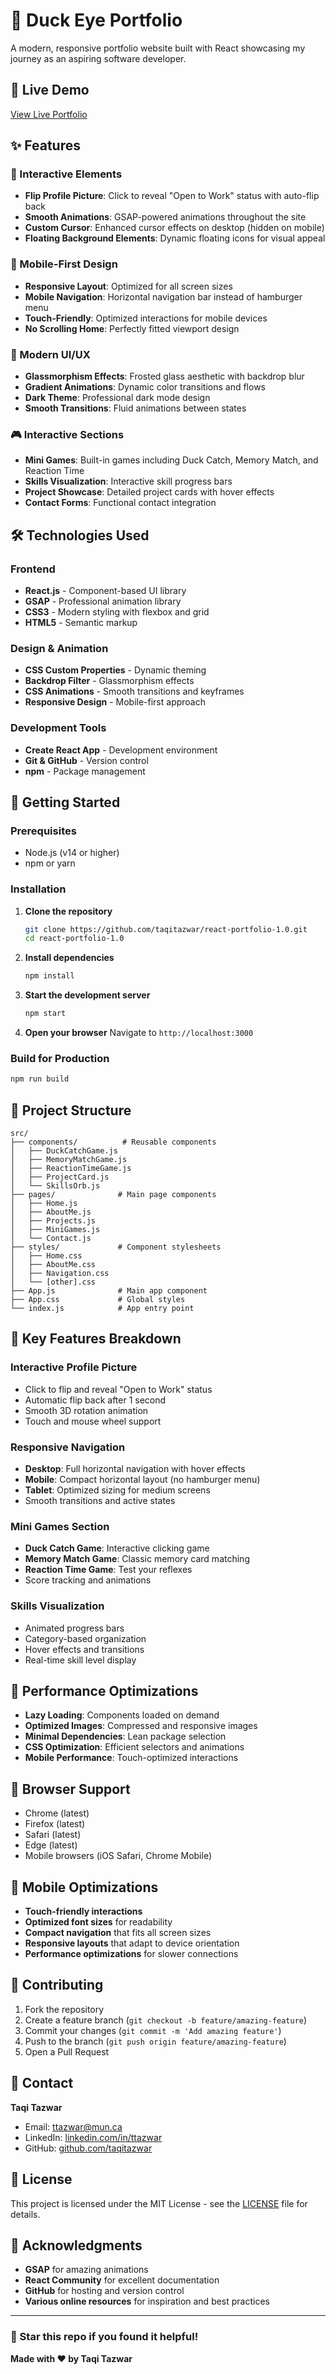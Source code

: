# 🦆 Duck Eye Portfolio

A modern, responsive portfolio website built with React showcasing my journey as an aspiring software developer.

## 🚀 Live Demo

[View Live Portfolio](https://taqitazwar.com)

## ✨ Features

### 🎯 Interactive Elements
- **Flip Profile Picture**: Click to reveal "Open to Work" status with auto-flip back
- **Smooth Animations**: GSAP-powered animations throughout the site
- **Custom Cursor**: Enhanced cursor effects on desktop (hidden on mobile)
- **Floating Background Elements**: Dynamic floating icons for visual appeal

### 📱 Mobile-First Design
- **Responsive Layout**: Optimized for all screen sizes
- **Mobile Navigation**: Horizontal navigation bar instead of hamburger menu
- **Touch-Friendly**: Optimized interactions for mobile devices
- **No Scrolling Home**: Perfectly fitted viewport design

### 🎨 Modern UI/UX
- **Glassmorphism Effects**: Frosted glass aesthetic with backdrop blur
- **Gradient Animations**: Dynamic color transitions and flows
- **Dark Theme**: Professional dark mode design
- **Smooth Transitions**: Fluid animations between states

### 🎮 Interactive Sections
- **Mini Games**: Built-in games including Duck Catch, Memory Match, and Reaction Time
- **Skills Visualization**: Interactive skill progress bars
- **Project Showcase**: Detailed project cards with hover effects
- **Contact Forms**: Functional contact integration

## 🛠️ Technologies Used

### Frontend
- **React.js** - Component-based UI library
- **GSAP** - Professional animation library
- **CSS3** - Modern styling with flexbox and grid
- **HTML5** - Semantic markup

### Design & Animation
- **CSS Custom Properties** - Dynamic theming
- **Backdrop Filter** - Glassmorphism effects
- **CSS Animations** - Smooth transitions and keyframes
- **Responsive Design** - Mobile-first approach

### Development Tools
- **Create React App** - Development environment
- **Git & GitHub** - Version control
- **npm** - Package management

## 🚀 Getting Started

### Prerequisites
- Node.js (v14 or higher)
- npm or yarn

### Installation

1. **Clone the repository**
   ```bash
   git clone https://github.com/taqitazwar/react-portfolio-1.0.git
   cd react-portfolio-1.0
   ```

2. **Install dependencies**
   ```bash
   npm install
   ```

3. **Start the development server**
   ```bash
   npm start
   ```

4. **Open your browser**
   Navigate to `http://localhost:3000`

### Build for Production

```bash
npm run build
```

## 📁 Project Structure

```
src/
├── components/          # Reusable components
│   ├── DuckCatchGame.js
│   ├── MemoryMatchGame.js
│   ├── ReactionTimeGame.js
│   ├── ProjectCard.js
│   └── SkillsOrb.js
├── pages/              # Main page components
│   ├── Home.js
│   ├── AboutMe.js
│   ├── Projects.js
│   ├── MiniGames.js
│   └── Contact.js
├── styles/             # Component stylesheets
│   ├── Home.css
│   ├── AboutMe.css
│   ├── Navigation.css
│   └── [other].css
├── App.js              # Main app component
├── App.css             # Global styles
└── index.js            # App entry point
```

## 🎨 Key Features Breakdown

### Interactive Profile Picture
- Click to flip and reveal "Open to Work" status
- Automatic flip back after 1 second
- Smooth 3D rotation animation
- Touch and mouse wheel support

### Responsive Navigation
- **Desktop**: Full horizontal navigation with hover effects
- **Mobile**: Compact horizontal layout (no hamburger menu)
- **Tablet**: Optimized sizing for medium screens
- Smooth transitions and active states

### Mini Games Section
- **Duck Catch Game**: Interactive clicking game
- **Memory Match Game**: Classic memory card matching
- **Reaction Time Game**: Test your reflexes
- Score tracking and animations

### Skills Visualization
- Animated progress bars
- Category-based organization
- Hover effects and transitions
- Real-time skill level display

## 🚀 Performance Optimizations

- **Lazy Loading**: Components loaded on demand
- **Optimized Images**: Compressed and responsive images
- **Minimal Dependencies**: Lean package selection
- **CSS Optimization**: Efficient selectors and animations
- **Mobile Performance**: Touch-optimized interactions

## 🎯 Browser Support

- Chrome (latest)
- Firefox (latest)
- Safari (latest)
- Edge (latest)
- Mobile browsers (iOS Safari, Chrome Mobile)

## 📱 Mobile Optimizations

- **Touch-friendly interactions**
- **Optimized font sizes** for readability
- **Compact navigation** that fits all screen sizes
- **Responsive layouts** that adapt to device orientation
- **Performance optimizations** for slower connections

## 🤝 Contributing

1. Fork the repository
2. Create a feature branch (`git checkout -b feature/amazing-feature`)
3. Commit your changes (`git commit -m 'Add amazing feature'`)
4. Push to the branch (`git push origin feature/amazing-feature`)
5. Open a Pull Request

## 📧 Contact

**Taqi Tazwar**
- Email: [ttazwar@mun.ca](mailto:ttazwar@mun.ca)
- LinkedIn: [linkedin.com/in/ttazwar](https://linkedin.com/in/ttazwar)
- GitHub: [github.com/taqitazwar](https://github.com/taqitazwar)

## 📄 License

This project is licensed under the MIT License - see the [LICENSE](LICENSE) file for details.

## 🙏 Acknowledgments

- **GSAP** for amazing animations
- **React Community** for excellent documentation
- **GitHub** for hosting and version control
- **Various online resources** for inspiration and best practices

---

### 🌟 Star this repo if you found it helpful!

**Made with ❤️ by Taqi Tazwar**
